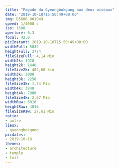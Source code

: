```yaml
---
title: "Pagode du Gyeongbokgung aux deux oiseaux"
date: "2019-10-18T15:50:49+08:00"
img: D5600_001949
speed: 1/4000 s
iso: 1600
aperture: 6.3
focal: 42.0
picInstant: 2019-10-18T15:50:49+08:00
widthFull: 5032
heightFull: 3774
fileSizeFull: 4,14 Mio
width2k: 1920
height2k: 1440
fileSize2k: 482,68 kio
width3k: 3000
height3k: 2250
fileSize3k: 1,74 Mio
width4k: 3840
height4k: 2880
fileSize4k: 2,67 Mio
widthRaw: 6016
heightRaw: 4016
fileSizeRaw: 27,61 Mio
ratio:
- autre
lieux:
- gyeongbokgung
picdates:
- 2019-10-18
themes:
- architecture
- temple
- toit
---
```


